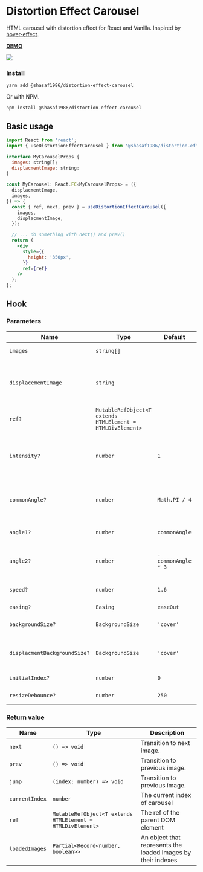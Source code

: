 # Distortion Effect Carousel

HTML carousel with distortion effect for React and Vanilla.
Inspired by [hover-effect](https://github.com/robin-dela/hover-effect).

[**DEMO**](https://shasaf1986.github.io/distortion-effect-carousel)

![](https://github.com/shasaf1986/distortion-effect-carousel/workflows/Build%20CI/badge.svg)

### Install

```
yarn add @shasaf1986/distortion-effect-carousel
```

Or with NPM.

```
npm install @shasaf1986/distortion-effect-carousel
```

## Basic usage

```jsx
import React from 'react';
import { useDistortionEffectCarousel } from '@shasaf1986/distortion-effect-carousel';

interface MyCarouselProps {
  images: string[];
  displacmentImage: string;
}

const MyCarousel: React.FC<MyCarouselProps> = ({
  displacmentImage,
  images,
}) => {
  const { ref, next, prev } = useDistortionEffectCarousel({
    images,
    displacmentImage,
  });

  // ... do something with next() and prev()
  return (
    <div
      style={{
        height: '350px',
      }}
      ref={ref}
    />
  );
};
```

## Hook

### Parameters

| Name                         | Type                                                       | Default            | Description                                                                                        |
| ---------------------------- | ---------------------------------------------------------- | ------------------ | -------------------------------------------------------------------------------------------------- |
| `images`                     | `string[]`                                                 |                    | Array of image sources                                                                             |
| `displacementImage`          | `string`                                                   |                    | The source of `displacementImage` used to do the transition between two images.                    |
| `ref?`                       | `MutableRefObject<T extends HTMLElement = HTMLDivElement>` |                    | The ref of the parent DOM element                                                                  |
| `intensity?`                 | `number`                                                   | `1`                | Used to determine the intensity of the distortion effect. 0 is no effect and 1 is full distortion. |
| `commonAngle?`               | `number`                                                   | `Math.PI / 4`      | Angle of the distortion effect in Radians. Defaults to Pi / 4 (45 degrees).                        |
| `angle1?`                    | `number`                                                   | `commonAngle`      | Overrides the distortion angle for the first image.                                                |
| `angle2?`                    | `number`                                                   | `-commonAngle * 3` | Overrides the distortion angle for the second image.                                               |
| `speed?`                     | `number`                                                   | `1.6`              | Speed of the animation (in seconds).                                                               |
| `easing?`                    | `Easing`                                                   | `easeOut`          | `'easeIn' | 'easeOut' | 'easeInOut'`                                                               |
| `backgroundSize?`            | `BackgroundSize`                                           | `'cover'`          | The background size of images, `'contain' | 'cover' | 'repeat' | 'stretch'`                        |
| `displacmentBackgroundSize?` | `BackgroundSize`                                           | `'cover'`          | The background size of displacement image, `'contain' | 'cover' | 'repeat' | 'stretch'`            |
| `initialIndex?`              | `number`                                                   | `0`                | The index of first image to display                                                                |
| `resizeDebounce?`            | `number`                                                   | `250`              | Resize debounce in ms                                                                              |

### Return value

| Name           | Type                                                       | Description                                                  |
| -------------- | ---------------------------------------------------------- | ------------------------------------------------------------ |
| `next`         | `() => void`                                               | Transition to next image.                                    |
| `prev`         | `() => void`                                               | Transition to previous image.                                |
| `jump`         | `(index: number) => void`                                  | Transition to previous image.                                |
| `currentIndex` | `number`                                                   | The current index of carousel                                |
| `ref`          | `MutableRefObject<T extends HTMLElement = HTMLDivElement>` | The ref of the parent DOM element                            |
| `loadedImages` | `Partial<Record<number, boolean>>`                         | An object that represents the loaded images by their indexes |
